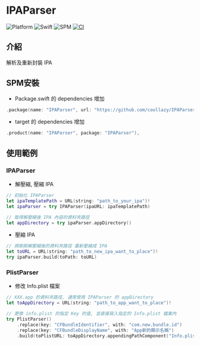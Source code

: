 # IPAParser

![Platform](https://img.shields.io/badge/platform-macOS%20%7C%20Linux-lightgrey)
![Swift](https://img.shields.io/badge/Swift-5.9-orange)
![SPM](https://img.shields.io/badge/SPM-Supported-green)
[![CI](https://github.com/coollazy/IPAParser/actions/workflows/ci.yml/badge.svg)](https://github.com/coollazy/IPAParser/actions/workflows/ci.yml)

## 介紹

解析及重新封裝 IPA

## SPM安裝

- Package.swift 的 dependencies 增加

```swift
.package(name: "IPAParser", url: "https://github.com/coollazy/IPAParser.git", from: "1.1.1"),
```

- target 的 dependencies 增加

```swift
.product(name: "IPAParser", package: "IPAParser"),
```

## 使用範例

### IPAParser

- 解壓縮, 壓縮 IPA

```swift
// 初始化 IPAParser
let ipaTemplatePath = URL(string: "path_to_your_ipa")!
let ipaParser = try IPAParser(ipaURL: ipaTemplatePath)

// 取得解壓縮後 IPA 內容的資料夾路徑
let appDirectory = try ipaParser.appDirectory()
```

- 壓縮 IPA

```swift
// 將剛剛解壓縮後的資料夾路徑 重新壓縮成 IPA
let toURL = URL(string: "path_to_new_ipa_want_to_place")!
try ipaParser.build(toPath: toURL)
```

### PlistParser

- 修改 Info.plist 檔案

```swift
// XXX.app 的資料夾路徑, 通常使用 IPAParser 的 appDirectory
let toAppDirectory = URL(string: "path_to_app_want_to_place")!

// 更換 info.plist 的指定 Key 的值, 並直接寫入指定的 Info.plist 檔案內
try PlistParser()
	.replace(key: "CFBundleIdentifier", with: "com.new.bundle.id")
	.replace(key: "CFBundleDisplayName", with: "App新的顯示名稱")
	.build(toPlistURL: toAppDirectory.appendingPathComponent("Info.plist"))
```
